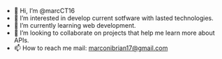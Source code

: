 - 👋 Hi, I’m @marcCT16
- 👀 I’m interested in develop current sotfware with lasted technologies.
- 🌱 I’m currently learning web development.
- 💞️ I’m looking to collaborate on projects that help me learn more about APIs.
- 📫 How to reach me mail: marconibrian17@gmail.com

<!---
marcCT16/marcCT16 is a ✨ special ✨ repository because its `README.md` (this file) appears on your GitHub profile.
You can click the Preview link to take a look at your changes.
--->
